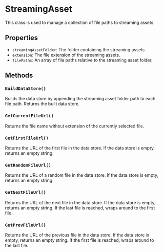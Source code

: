 # StreamingAsset

This class is used to manage a collection of file paths to streaming assets.

## Properties
- `streamingAssetFolder`: The folder containing the streaming assets.
- `extension`: The file extension of the streaming assets.
- `filePaths`: An array of file paths relative to the streaming asset folder.

## Methods

### `BuildDataStore()`
Builds the data store by appending the streaming asset folder path to each file path. Returns the built data store.

### `GetCurrentFileUrl()`
Returns the file name without extension of the currently selected file.

### `GetFirstFileUrl()`
Returns the URL of the first file in the data store. If the data store is empty, returns an empty string.

### `GetRandomFileUrl()`
Returns the URL of a random file in the data store. If the data store is empty, returns an empty string.

### `GetNextFileUrl()`
Returns the URL of the next file in the data store. If the data store is empty, returns an empty string. If the last file is reached, wraps around to the first file.

### `GetPrevFileUrl()`
Returns the URL of the previous file in the data store. If the data store is empty, returns an empty string. If the first file is reached, wraps around to the last file.
